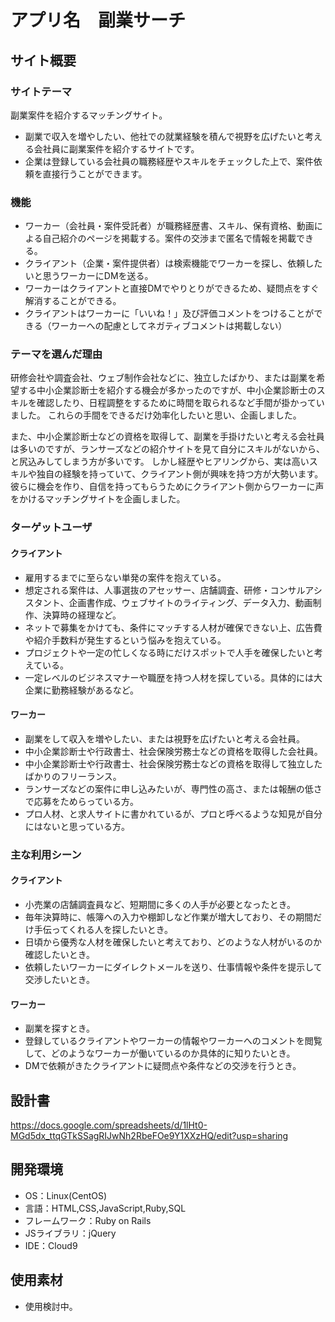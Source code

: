# アプリ名　副業サーチ

## サイト概要
### サイトテーマ
副業案件を紹介するマッチングサイト。
- 副業で収入を増やしたい、他社での就業経験を積んで視野を広げたいと考える会社員に副業案件を紹介するサイトです。
- 企業は登録している会社員の職務経歴やスキルをチェックした上で、案件依頼を直接行うことができます。

### 機能
- ワーカー（会社員・案件受託者）が職務経歴書、スキル、保有資格、動画による自己紹介のページを掲載する。案件の交渉まで匿名で情報を掲載できる。
- クライアント（企業・案件提供者）は検索機能でワーカーを探し、依頼したいと思うワーカーにDMを送る。
- ワーカーはクライアントと直接DMでやりとりができるため、疑問点をすぐ解消することができる。
- クライアントはワーカーに「いいね！」及び評価コメントをつけることができる（ワーカーへの配慮としてネガティブコメントは掲載しない）

### テーマを選んだ理由
研修会社や調査会社、ウェブ制作会社などに、独立したばかり、または副業を希望する中小企業診断士を紹介する機会が多かったのですが、中小企業診断士のスキルを確認したり、日程調整をするために時間を取られるなど手間が掛かっていました。
これらの手間をできるだけ効率化したいと思い、企画しました。

また、中小企業診断士などの資格を取得して、副業を手掛けたいと考える会社員は多いのですが、ランサーズなどの紹介サイトを見て自分にスキルがないから、と尻込みしてしまう方が多いです。
しかし経歴やヒアリングから、実は高いスキルや独自の経験を持っていて、クライアント側が興味を持つ方が大勢います。
彼らに機会を作り、自信を持ってもらうためにクライアント側からワーカーに声をかけるマッチングサイトを企画しました。

### ターゲットユーザ
#### クライアント
- 雇用するまでに至らない単発の案件を抱えている。
- 想定される案件は、人事選抜のアセッサー、店舗調査、研修・コンサルアシスタント、企画書作成、ウェブサイトのライティング、データ入力、動画制作、決算時の経理など。
- ネットで募集をかけても、条件にマッチする人材が確保できない上、広告費や紹介手数料が発生するという悩みを抱えている。
- プロジェクトや一定の忙しくなる時にだけスポットで人手を確保したいと考えている。
- 一定レベルのビジネスマナーや職歴を持つ人材を探している。具体的には大企業に勤務経験があるなど。

#### ワーカー
- 副業をして収入を増やしたい、または視野を広げたいと考える会社員。
- 中小企業診断士や行政書士、社会保険労務士などの資格を取得した会社員。
- 中小企業診断士や行政書士、社会保険労務士などの資格を取得して独立したばかりのフリーランス。
- ランサーズなどの案件に申し込みたいが、専門性の高さ、または報酬の低さで応募をためらっている方。
- プロ人材、と求人サイトに書かれているが、プロと呼べるような知見が自分にはないと思っている方。

### 主な利用シーン
#### クライアント
- 小売業の店舗調査員など、短期間に多くの人手が必要となったとき。
- 毎年決算時に、帳簿への入力や棚卸しなど作業が増大しており、その期間だけ手伝ってくれる人を探したいとき。
- 日頃から優秀な人材を確保したいと考えており、どのような人材がいるのか確認したいとき。
- 依頼したいワーカーにダイレクトメールを送り、仕事情報や条件を提示して交渉したいとき。

#### ワーカー
- 副業を探すとき。
- 登録しているクライアントやワーカーの情報やワーカーへのコメントを閲覧して、どのようなワーカーが働いているのか具体的に知りたいとき。
- DMで依頼がきたクライアントに疑問点や条件などの交渉を行うとき。

## 設計書
https://docs.google.com/spreadsheets/d/1lHt0-MGd5dx_ttqGTkSSagRIJwNh2RbeFOe9Y1XXzHQ/edit?usp=sharing

## 開発環境
- OS：Linux(CentOS)
- 言語：HTML,CSS,JavaScript,Ruby,SQL
- フレームワーク：Ruby on Rails
- JSライブラリ：jQuery
- IDE：Cloud9

## 使用素材
- 使用検討中。